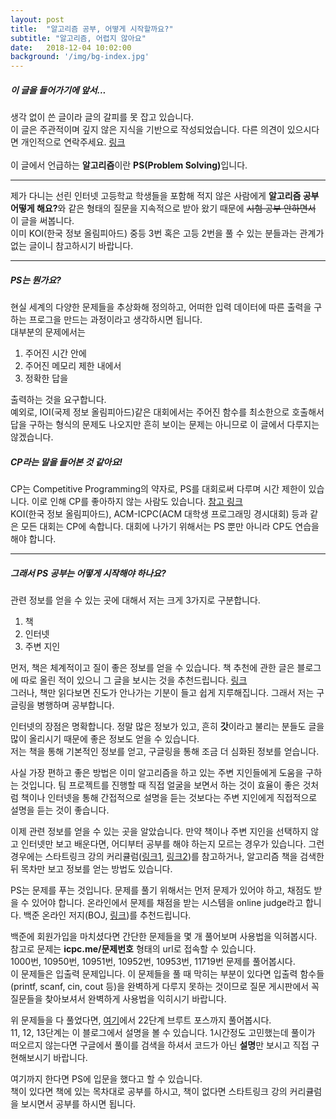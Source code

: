 ```yaml
---
layout: post
title:  "알고리즘 공부, 어떻게 시작할까요?"
subtitle: "알고리즘, 어렵지 않아요"
date:   2018-12-04 10:02:00
background: '/img/bg-index.jpg'
---
```


##### 이 글을 들어가기에 앞서...
생각 없이 쓴 글이라 글의 갈피를 못 잡고 있습니다.<br>
이 글은 주관적이며 깊지 않은 지식을 기반으로 작성되었습니다. 다른 의견이 있으시다면 개인적으로 연락주세요. <a href = "https://open.kakao.com/me/justiceHui">링크</a><br><br>
이 글에서 언급하는 <b>알고리즘</b>이란 <b>PS(Problem Solving)</b>입니다.

<hr>

제가 다니는 선린 인터넷 고등학교 학생들을 포함해 적지 않은 사람에게 <b>알고리즘 공부 어떻게 해요?</b>와 같은 형태의 질문을 지속적으로 받아 왔기 때문에 <s>시험 공부 안하면서</s> 이 글을 써봅니다.<br>
이미 KOI(한국 정보 올림피아드) 중등 3번 혹은 고등 2번을 풀 수 있는 분들과는 관계가 없는 글이니 참고하시기 바랍니다.

<hr>

##### PS는 뭔가요?
현실 세계의 다양한 문제들을 추상화해 정의하고, 어떠한 입력 데이터에 따른 출력을 구하는 프로그을 만드는 과정이라고 생각하시면 됩니다.<br>
대부분의 문제에서는<br>
1. 주어진 시간 안에
2. 주어진 메모리 제한 내에서
3. 정확한 답을

출력하는 것을 요구합니다.<br>
예외로, IOI(국제 정보 올림피아드)같은 대회에서는 주어진 함수를 최소한으로 호출해서 답을 구하는 형식의 문제도 나오지만 흔히 보이는 문제는 아니므로 이 글에서 다루지는 않겠습니다.

##### CP라는 말을 들어본 것 같아요!
CP는 Competitive Programming의 약자로, PS를 대회로써 다루며 시간 제한이 있습니다. 이로 인해 CP를 좋아하지 않는 사람도 있습니다. <a href = "https://www.acmicpc.net/blog/view/49">참고 링크</a><br>
KOI(한국 정보 올림피아드), ACM-ICPC(ACM 대학생 프로그래밍 경시대회) 등과 같은 모든 대회는 CP에 속합니다. 대회에 나가기 위해서는 PS 뿐만 아니라 CP도 연습을 해야 합니다.

<hr>

##### 그래서 PS 공부는 어떻게 시작해야 하나요?
관련 정보를 얻을 수 있는 곳에 대해서 저는 크게 3가지로 구분합니다.<br>
1. 책
2. 인터넷
3. 주변 지인

먼저, 책은 체계적이고 질이 좋은 정보를 얻을 수 있습니다. 책 추천에 관한 글은 블로그에 따로 올린 적이 있으니 그 글을 보시는 것을 추천드립니다. <a href = "https://justicehui.github.io/2018/08/30/book.html">링크</a><br>
그러나, 책만 읽다보면 진도가 안나가는 기분이 들고 쉽게 지루해집니다. 그래서 저는 구글링을 병행하며 공부합니다.

인터넷의 장점은 명확합니다. 정말 많은 정보가 있고, 흔히 <b>갓</b>이라고 불리는 분들도 글을 많이 올리시기 때문에 좋은 정보도 얻을 수 있습니다.<br>
저는 책을 통해 기본적인 정보를 얻고, 구글링을 통해 조금 더 심화된 정보를 얻습니다.

사실 가장 편하고 좋은 방법은 이미 알고리즘을 하고 있는 주변 지인들에게 도움을 구하는 것입니다. 팀 프로젝트를 진행할 때 직접 얼굴을 보면서 하는 것이 효율이 좋은 것처럼 책이나 인터넷을 통해 간접적으로 설명을 듣는 것보다는 주변 지인에게 직접적으로 설명을 듣는 것이 좋습니다.

이제 관련 정보를 얻을 수 있는 곳을 알았습니다. 만약 책이나 주변 지인을 선택하지 않고 인터넷만 보고 배운다면, 어디부터 공부를 해야 하는지 모르는 경우가 있습니다. 그런 경우에는 스타트링크 강의 커리큘럼(<a href = "https://offline.startlink.help/hc/ko/articles/360012370793">링크1</a>, <a href = "https://offline.startlink.help/hc/ko/articles/217245158">링크2</a>)를 참고하거나, 알고리즘 책을 검색한 뒤 목차만 보고 정보를 얻는 방법도 있습니다.

PS는 문제를 푸는 것입니다. 문제를 풀기 위해서는 먼저 문제가 있어야 하고, 채점도 받을 수 있어야 합니다. 온라인에서 문제를 채점을 받는 시스템을 online judge라고 합니다. 백준 온라인 저지(BOJ, <a href = "https://acmicpc.net">링크</a>)를 추천드립니다.

백준에 회원가입을 마치셨다면 간단한 문제들을 몇 개 풀어보며 사용법을 익혀봅시다. 참고로 문제는 <b>icpc.me/문제번호</b> 형태의 url로 접속할 수 있습니다.<br>
1000번, 10950번, 10951번, 10952번, 10953번, 11719번 문제를 풀어봅시다.<br>
이 문제들은 입출력 문제입니다. 이 문제들을 풀 때 막히는 부분이 있다면 입출력 함수들(printf, scanf, cin, cout 등)을 완벽하게 다루지 못하는 것이므로 질문 게시판에서 꼭 질문들을 찾아보셔서 완벽하게 사용법을 익히시기 바랍니다.<br>

위 문제들을 다 풀었다면, <a href = "https://www.acmicpc.net/step">여기</a>에서 22단계 브루트 포스까지 풀어봅시다.<br>
11, 12, 13단계는 이 블로그에서 설명을 볼 수 있습니다. 1시간정도 고민했는데 풀이가 떠오르지 않는다면 구글에서 풀이를 검색을 하셔서 코드가 아닌 <b>설명</b>만 보시고 직접 구현해보시기 바랍니다.

여기까지 한다면 PS에 입문을 했다고 할 수 있습니다.<br>
책이 있다면 책에 있는 목차대로 공부를 하시고, 책이 없다면 스타트링크 강의 커리큘럼을 보시면서 공부를 하시면 됩니다.

